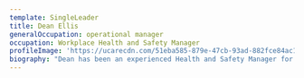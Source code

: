 ```yaml
---
template: SingleLeader
title: Dean Ellis
generalOccupation: operational manager
occupation: Workplace Health and Safety Manager
profileImage: 'https://ucarecdn.com/51eba585-879e-47cb-93ad-882fce84ac1c/'
biography: "Dean has been an experienced Health and Safety Manager for over 30 years delivering health and safety solutions across a range of industries.\r\n\nAs SEE Group's Workplace Health and Safety Manager, he identifies WHS risks and opportunities with potential to impact on SEE Group's operations, shapes the Group's WHS strategy and culture, liaises with the relevant state and industry regulators and provides strategic advice to the Group's senior managers. Dean also manages a team of WHS Advisor's working across the Group's operations.\r\n\nDean is an active ambassador for change in the industry to improve the way we do things. This is evident in the safety culture Dean has cultivated at SEE Group since joining the team in early 2016. His results are measurable in improved and outstanding safety statistics."
---
```


